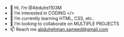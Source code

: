 - 👋 Hi, I’m @Abdulre1103M
- 👀 I’m interested in CODING </>
- 🌱 I’m currently learning HTML, CSS, etc..
- 💞️ I’m looking to collaborate on MULTIPLE PROJECTS
- 📫 Reach me abdulrehman.sameed@gmail.com

<!---
Abdulre1103M/Abdulre1103M is a ✨ special ✨ repository because its `README.md` (this file) appears on your GitHub profile.
You can click the Preview link to take a look at your changes.
--->
